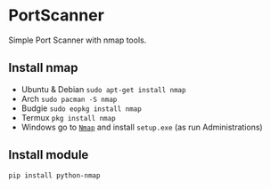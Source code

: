 # PortScanner

Simple Port Scanner with nmap tools.

## Install nmap
- Ubuntu & Debian
```sudo apt-get install nmap```
- Arch
```sudo pacman -S nmap```
- Budgie
```sudo eopkg install nmap```
- Termux
```pkg install nmap```
- Windows go to
[`Nmap`](https://nmap.org/download.html#windows) and install `setup.exe` (as run Administrations)

## Install module
```
pip install python-nmap
```

